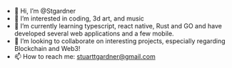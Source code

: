 - 👋 Hi, I’m @Stgardner
- 👀 I’m interested in coding, 3d art, and music
- 🌱 I’m currently learning typescript, react native, Rust and GO and have developed several web applications and a few mobile.
- 💞️ I’m looking to collaborate on interesting projects, especially regarding Blockchain and Web3!
- 📫 How to reach me: stuarttgardner@gmail.com
